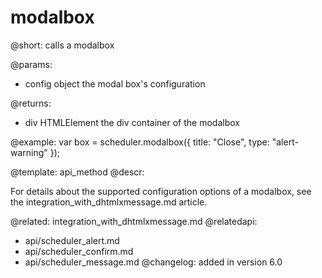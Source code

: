 modalbox
=============


@short:
	calls a modalbox

@params:
- config		object			the modal box's configuration

@returns:

- div			HTMLElement		the div container of the modalbox


@example:
var box = scheduler.modalbox({
	title: "Close",
 	type: "alert-warning"
});

@template:	api_method
@descr:

For details about the supported configuration options of a modalbox, see the integration_with_dhtmlxmessage.md article.


@related: integration_with_dhtmlxmessage.md
@relatedapi:
- api/scheduler_alert.md
- api/scheduler_confirm.md
- api/scheduler_message.md
@changelog:
added in version 6.0